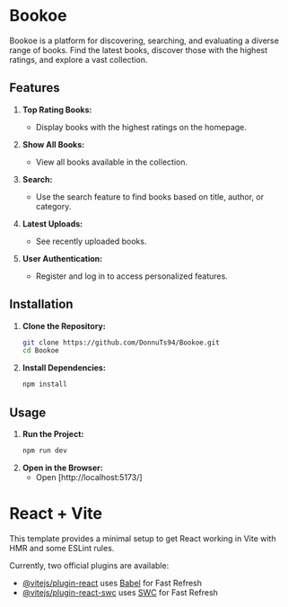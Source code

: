 # Bookoe

Bookoe is a platform for discovering, searching, and evaluating a diverse range of books. Find the latest books, discover those with the highest ratings, and explore a vast collection.

## Features

1. **Top Rating Books:**

   - Display books with the highest ratings on the homepage.

2. **Show All Books:**

   - View all books available in the collection.

3. **Search:**

   - Use the search feature to find books based on title, author, or category.

4. **Latest Uploads:**

   - See recently uploaded books.

5. **User Authentication:**
   - Register and log in to access personalized features.

## Installation

1. **Clone the Repository:**

   ```bash
   git clone https://github.com/DonnuTs94/Bookoe.git
   cd Bookoe
   ```

2. **Install Dependencies:**
   ```bash
   npm install
   ```

## Usage

1. **Run the Project:**
   ```bash
   npm run dev
   ```
2. **Open in the Browser:**
   - Open [http://localhost:5173/]

# React + Vite

This template provides a minimal setup to get React working in Vite with HMR and some ESLint rules.

Currently, two official plugins are available:

- [@vitejs/plugin-react](https://github.com/vitejs/vite-plugin-react/blob/main/packages/plugin-react/README.md) uses [Babel](https://babeljs.io/) for Fast Refresh
- [@vitejs/plugin-react-swc](https://github.com/vitejs/vite-plugin-react-swc) uses [SWC](https://swc.rs/) for Fast Refresh
